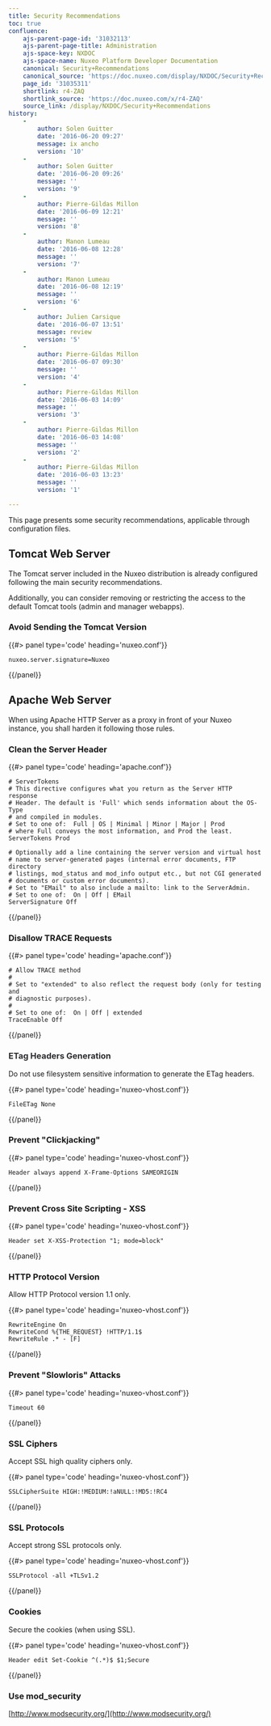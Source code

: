 ```yaml
---
title: Security Recommendations
toc: true
confluence:
    ajs-parent-page-id: '31032113'
    ajs-parent-page-title: Administration
    ajs-space-key: NXDOC
    ajs-space-name: Nuxeo Platform Developer Documentation
    canonical: Security+Recommendations
    canonical_source: 'https://doc.nuxeo.com/display/NXDOC/Security+Recommendations'
    page_id: '31035311'
    shortlink: r4-ZAQ
    shortlink_source: 'https://doc.nuxeo.com/x/r4-ZAQ'
    source_link: /display/NXDOC/Security+Recommendations
history:
    - 
        author: Solen Guitter
        date: '2016-06-20 09:27'
        message: ix ancho
        version: '10'
    - 
        author: Solen Guitter
        date: '2016-06-20 09:26'
        message: ''
        version: '9'
    - 
        author: Pierre-Gildas Millon
        date: '2016-06-09 12:21'
        message: ''
        version: '8'
    - 
        author: Manon Lumeau
        date: '2016-06-08 12:28'
        message: ''
        version: '7'
    - 
        author: Manon Lumeau
        date: '2016-06-08 12:19'
        message: ''
        version: '6'
    - 
        author: Julien Carsique
        date: '2016-06-07 13:51'
        message: review
        version: '5'
    - 
        author: Pierre-Gildas Millon
        date: '2016-06-07 09:30'
        message: ''
        version: '4'
    - 
        author: Pierre-Gildas Millon
        date: '2016-06-03 14:09'
        message: ''
        version: '3'
    - 
        author: Pierre-Gildas Millon
        date: '2016-06-03 14:08'
        message: ''
        version: '2'
    - 
        author: Pierre-Gildas Millon
        date: '2016-06-03 13:23'
        message: ''
        version: '1'

---
```

This page presents some security recommendations, applicable through configuration files.

## Tomcat Web Server

The Tomcat server included in the Nuxeo distribution is already configured following the main security recommendations.

Additionally, you can consider removing or restricting the access to the default Tomcat tools (admin and manager webapps).

### Avoid Sending the Tomcat Version

{{#> panel type='code' heading='nuxeo.conf'}}

```
nuxeo.server.signature=Nuxeo
```

{{/panel}}

## Apache Web Server

When using Apache HTTP Server as a proxy in front of your Nuxeo instance, you shall harden it following those rules.

### Clean the Server Header

{{#> panel type='code' heading='apache.conf'}}

```
# ServerTokens
# This directive configures what you return as the Server HTTP response
# Header. The default is 'Full' which sends information about the OS-Type
# and compiled in modules.
# Set to one of:  Full | OS | Minimal | Minor | Major | Prod
# where Full conveys the most information, and Prod the least.
ServerTokens Prod

# Optionally add a line containing the server version and virtual host
# name to server-generated pages (internal error documents, FTP directory
# listings, mod_status and mod_info output etc., but not CGI generated
# documents or custom error documents).
# Set to "EMail" to also include a mailto: link to the ServerAdmin.
# Set to one of:  On | Off | EMail
ServerSignature Off
```

{{/panel}}

### Disallow TRACE Requests

{{#> panel type='code' heading='apache.conf'}}

```
# Allow TRACE method
#
# Set to "extended" to also reflect the request body (only for testing and
# diagnostic purposes).
#
# Set to one of:  On | Off | extended
TraceEnable Off 
```

{{/panel}}

### <span style="color: rgb(44,45,48);">ETag Headers Generation</span>

Do not use filesystem sensitive information to generate the ETag headers.

{{#> panel type='code' heading='nuxeo-vhost.conf'}}

```
FileETag None
```

{{/panel}}

### Prevent "Clickjacking"

{{#> panel type='code' heading='nuxeo-vhost.conf'}}

```
Header always append X-Frame-Options SAMEORIGIN
```

{{/panel}}

### Prevent Cross Site Scripting - XSS

{{#> panel type='code' heading='nuxeo-vhost.conf'}}

```
Header set X-XSS-Protection "1; mode=block"
```

{{/panel}}

### HTTP Protocol Version

Allow HTTP Protocol version 1.1 only.

{{#> panel type='code' heading='nuxeo-vhost.conf'}}

```
RewriteEngine On
RewriteCond %{THE_REQUEST} !HTTP/1.1$
RewriteRule .* - [F]
```

{{/panel}}

### Prevent "Slowloris" Attacks

{{#> panel type='code' heading='nuxeo-vhost.conf'}}

```
Timeout 60
```

{{/panel}}

### SSL Ciphers

Accept SSL high quality ciphers only.

{{#> panel type='code' heading='nuxeo-vhost.conf'}}

```
SSLCipherSuite HIGH:!MEDIUM:!aNULL:!MD5:!RC4
```

{{/panel}}

### SSL Protocols

Accept strong SSL protocols only.

{{#> panel type='code' heading='nuxeo-vhost.conf'}}

```
SSLProtocol -all +TLSv1.2
```

{{/panel}}

### Cookies

Secure the cookies (when using SSL).

{{#> panel type='code' heading='nuxeo-vhost.conf'}}

```
Header edit Set-Cookie ^(.*)$ $1;Secure
```

{{/panel}}

### Use mod_security

[http://www.modsecurity.org/](http://www.modsecurity.org/)